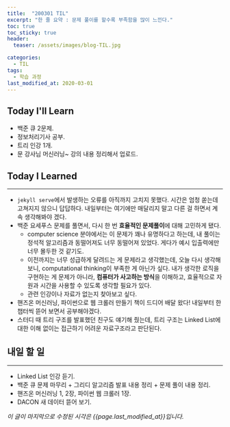 ```yaml
---
title:  "200301 TIL"
excerpt: "한 줄 요약 : 문제 풀이를 할수록 부족함을 많이 느낀다."
toc: true
toc_sticky: true
header:
  teaser: /assets/images/blog-TIL.jpg

categories:
  - TIL
tags:
  - 학습 과정
last_modified_at: 2020-03-01
---
```




## Today I'll Learn


* 백준 큐 2문제.
* 정보처리기사 공부.
* 트리 인강 1개.
* 문 강사님 머신러닝~ 강의 내용 정리해서 업로드.



## Today I Learned
---

* `jekyll serve`에서 발생하는 오류를 아직까지 고치지 못했다. 시간은 엄청 쏟는데 고쳐지지 않으니 답답하다. 내일부터는 여기에만 매달리지 말고 다른 걸 하면서 계속 생각해봐야 겠다.
* 백준 요세푸스 문제를 풀면서, 다시 한 번 **효율적인 문제풀이**에 대해 고민하게 됐다. 
  * computer science 분야에서는 이 문제가 꽤나 유명하다고 하는데, 내 풀이는 정석적 알고리즘과 동떨어져도 너무 동떨어져 있었다. 게다가 예시 입출력에만 너무 몰두한 것 같기도. 
  * 이전까지는 너무 성급하게 달려드는 게 문제라고 생각했는데, 오늘 다시 생각해 보니, computational thinking이 부족한 게 아닌가 싶다. 내가 생각한 로직을 구현하는 게 문제가 아니라, **컴퓨터가 사고하는 방식**을 이해하고, 효율적으로 자원과 시간을 사용할 수 있도록 생각할 필요가 있다.
  * 관련 인강이나 자료가 없는지 찾아보고 싶다.
* 핸즈온 머신러닝, 파이썬으로 웹 크롤러 만들기 책이 드디어 배달 왔다! 내일부터 한 챕터씩 뜯어 보면서 공부해야겠다.
* 스터디 때 트리 구조를 발표했던 친구도 얘기해 줬는데, 트리 구조는 Linked List에 대한 이해 없이는 접근하기 어려운 자료구조라고 판단된다.



## 내일 할 일
---

* Linked List 인강 듣기.
* 백준 큐 문제 마무리 + 그리디 알고리즘 발표 내용 정리 + 문제 풀이 내용 정리.
* 핸즈온 머신러닝 1, 2장, 파이썬 웹 크롤러 1장.
* DACON 새 데이터 뜯어 보기.



*이 글이 마지막으로 수정된 시각은 {{page.last_modified_at}}입니다.*